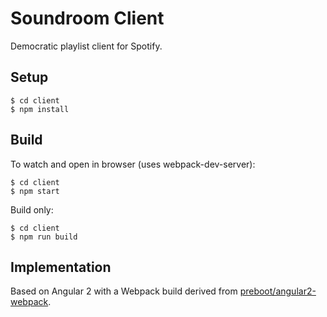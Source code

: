 # Soundroom Client

Democratic playlist client for Spotify.

## Setup

    $ cd client
    $ npm install

## Build

To watch and open in browser (uses webpack-dev-server):

    $ cd client
    $ npm start

Build only:

    $ cd client
    $ npm run build

## Implementation

Based on Angular 2 with a Webpack build derived from [preboot/angular2-webpack](https://github.com/preboot/angular2-webpack).
